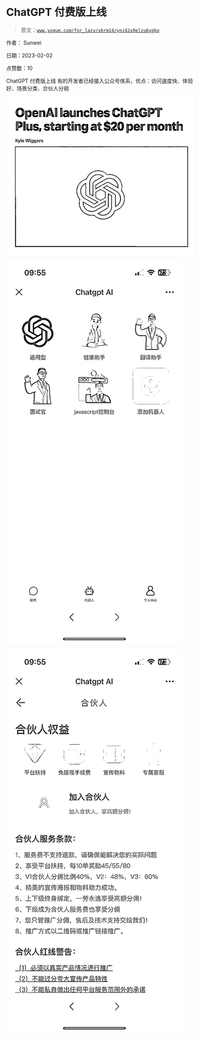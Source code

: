 # ChatGPT 付费版上线

> 原文：[`www.yuque.com/for_lazy/xkrm14/yni42x0elzu6vgko`](https://www.yuque.com/for_lazy/xkrm14/yni42x0elzu6vgko)

作者： Sunwei 

日期：2023-02-02 

点赞数：10 

ChatGPT 付费版上线 有的开发者已经接入公众号体系，优点：访问速度快、体验好、场景分类、合伙人分销 

![](img/8324401137be440ac2e846708b265e3c.png)  

![](img/3e50737c8b933762fcf14ae1239f110d.png)  

![](img/b6d8a238459f582986b39a182ea495fe.png) 

